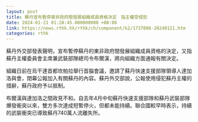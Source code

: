 ```yaml
---
layout: post
title: 蘇丹宣布暫停東非政府間發展組織成員資格決定　指主權受侵犯
date: 2024-01-21 01:28:45.000000000 +08:00
link: https://news.rthk.hk/rthk/ch/component/k2/1737086-20240121.htm
categories: rthk
---
```


蘇丹外交部發表聲明，宣布暫停蘇丹的東非政府間發展組織成員資格的決定，又指蘇丹主權委員會主席兼武裝部隊總司令布爾漢，將向組織方面通報有關決定。

組織日前在烏干達首都坎帕拉舉行首腦會議，邀請了蘇丹快速支援部隊領導人達加洛與會，閉幕公報加入有關蘇丹的內容。蘇丹外交部說，公報使用侵犯蘇丹主權的措辭，蘇丹政府予以抵制。

布爾漢與達加洛之間政見不和。自去年4月中旬蘇丹快速支援部隊和蘇丹武裝部隊爆發衝突以來，雙方多次達成短暫停火，但都未能持續。聯合國較早時表示，持續的武裝衝突已導致蘇丹740萬人流離失所。
